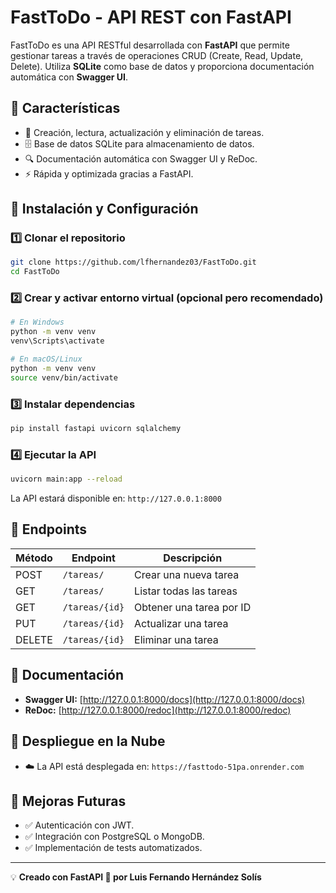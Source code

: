 # FastToDo - API REST con FastAPI

FastToDo es una API RESTful desarrollada con **FastAPI** que permite gestionar tareas a través de operaciones CRUD (Create, Read, Update, Delete). Utiliza **SQLite** como base de datos y proporciona documentación automática con **Swagger UI**.

## 🚀 Características
- 📌 Creación, lectura, actualización y eliminación de tareas.
- 🗄️ Base de datos SQLite para almacenamiento de datos.
- 🔍 Documentación automática con Swagger UI y ReDoc.
- ⚡ Rápida y optimizada gracias a FastAPI.

## 📂 Instalación y Configuración
### 1️⃣ Clonar el repositorio
```bash
git clone https://github.com/lfhernandez03/FastToDo.git
cd FastToDo
```

### 2️⃣ Crear y activar entorno virtual (opcional pero recomendado)
```bash
# En Windows
python -m venv venv
venv\Scripts\activate

# En macOS/Linux
python -m venv venv
source venv/bin/activate
```

### 3️⃣ Instalar dependencias
```bash
pip install fastapi uvicorn sqlalchemy
```

### 4️⃣ Ejecutar la API
```bash
uvicorn main:app --reload
```

La API estará disponible en: `http://127.0.0.1:8000`

## 📝 Endpoints
| Método  | Endpoint         | Descripción                |
|---------|----------------|----------------------------|
| POST    | `/tareas/`     | Crear una nueva tarea      |
| GET     | `/tareas/`     | Listar todas las tareas    |
| GET     | `/tareas/{id}` | Obtener una tarea por ID   |
| PUT     | `/tareas/{id}` | Actualizar una tarea       |
| DELETE  | `/tareas/{id}` | Eliminar una tarea         |

## 📖 Documentación
- **Swagger UI:** [http://127.0.0.1:8000/docs](http://127.0.0.1:8000/docs)
- **ReDoc:** [http://127.0.0.1:8000/redoc](http://127.0.0.1:8000/redoc)

## 📡 Despliegue en la Nube

- ☁️ La API está desplegada en: `https://fasttodo-51pa.onrender.com`

## 🔧 Mejoras Futuras
- ✅ Autenticación con JWT.
- ✅ Integración con PostgreSQL o MongoDB.
- ✅ Implementación de tests automatizados.

---
💡 **Creado con FastAPI 🚀 por Luis Fernando Hernández Solís**

